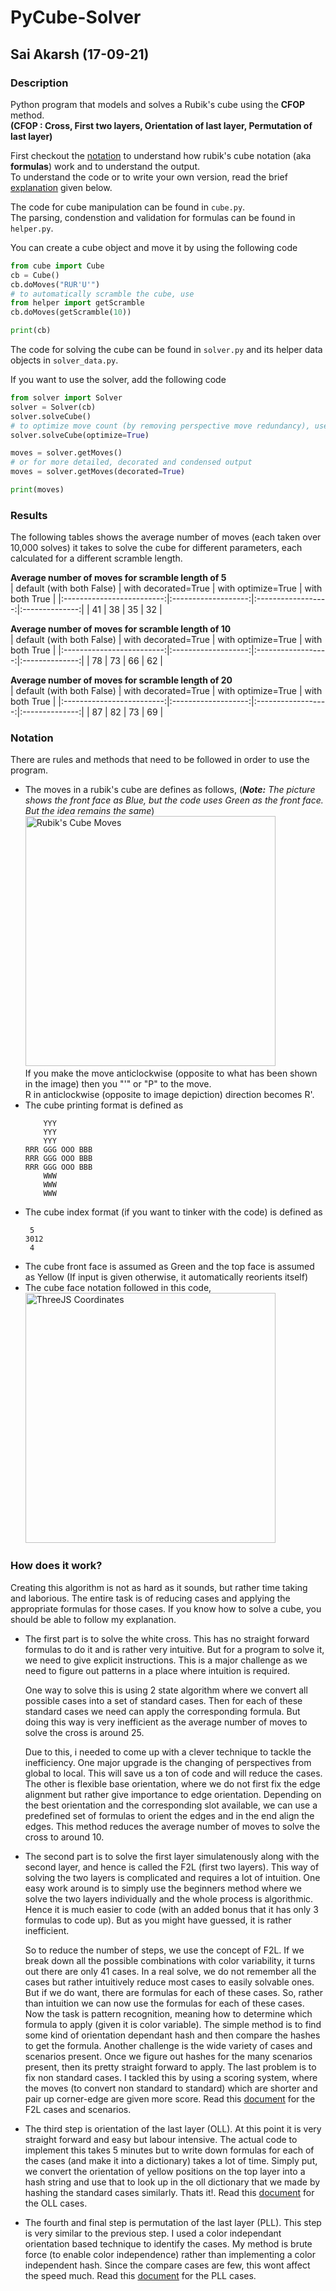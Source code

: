 # PyCube-Solver  
## Sai Akarsh (17-09-21)  

### Description  
Python program that models and solves a Rubik's cube using the **CFOP** method.  
**(CFOP : Cross, First two layers, Orientation of last layer, Permutation of last layer)**  

First checkout the [notation](#notation) to understand how rubik's cube notation (aka **formulas**) work and to understand the output.  
To understand the code or to write your own version, read the brief [explanation](#how-does-it-work) given below.  

The code for cube manipulation can be found in `cube.py`.  
The parsing, condenstion and validation for formulas can be found in `helper.py`.  

You can create a cube object and move it by using the following code  
  
```python
from cube import Cube
cb = Cube()
cb.doMoves("RUR'U'")
# to automatically scramble the cube, use
from helper import getScramble
cb.doMoves(getScramble(10))

print(cb)
```
  
The code for solving the cube can be found in `solver.py` and its helper data objects in `solver_data.py`.  

If you want to use the solver, add the following code  
  
```python
from solver import Solver
solver = Solver(cb)
solver.solveCube()
# to optimize move count (by removing perspective move redundancy), use
solver.solveCube(optimize=True)

moves = solver.getMoves()
# or for more detailed, decorated and condensed output
moves = solver.getMoves(decorated=True)

print(moves)
```
  
### Results  
The following tables shows the average number of moves (each taken over 10,000 solves) it takes to solve the cube for different parameters, each calculated for a different scramble length.  

**Average number of moves for scramble length of 5**  
| default (with both False) | with decorated=True | with optimize=True | with both True |
|:-------------------------:|:-------------------:|:------------------:|:--------------:|
|             41            |          38         |         35         |        32      |

**Average number of moves for scramble length of 10**  
| default (with both False) | with decorated=True | with optimize=True | with both True |
|:-------------------------:|:-------------------:|:------------------:|:--------------:|
|             78            |          73         |         66         |        62      |

**Average number of moves for scramble length of 20**  
| default (with both False) | with decorated=True | with optimize=True | with both True |
|:-------------------------:|:-------------------:|:------------------:|:--------------:|
|             87            |          82         |         73         |        69      |
  

### Notation  
There are rules and methods that need to be followed in order to use the program. 
- The moves in a rubik's cube are defines as follows, (_**Note:** The picture shows the front face as Blue, but the code uses Green as the front face. But the idea remains the same_)  
  <img src="https://jperm.net/images/notation.png" alt="Rubik's Cube Moves" style="width: 400px;"/>  
  If you make the move anticlockwise (opposite to what has been shown in the image) then you "'" or "P" to the move.  
  R in anticlockwise (opposite to image depiction) direction becomes R'.  
- The cube printing format is defined as  
  ```
      YYY
      YYY
      YYY
  RRR GGG OOO BBB
  RRR GGG OOO BBB
  RRR GGG OOO BBB
      WWW
      WWW
      WWW
  ```
- The cube index format (if you want to tinker with the code) is defined as  
  ```
   5
  3012
   4
  ```
- The cube front face is assumed as Green and the top face is assumed as Yellow (If input is given otherwise, it automatically reorients itself)  
- The cube face notation followed in this code,  
  <img src="https://i.ibb.co/7W8mHRN/cubenotation.jpg" alt="ThreeJS Coordinates" style="width: 400px;"/>

### How does it work?  
Creating this algorithm is not as hard as it sounds, but rather time taking and laborious. The entire task is of reducing cases and applying the appropriate formulas for those cases. If you know how to solve a cube, you should be able to follow my explanation.
- The first part is to solve the white cross. This has no straight forward formulas to do it and is rather very intuitive. But for a program to solve it, we need to give explicit instructions. This is a major challenge as we need to figure out patterns in a place where intuition is required.  

  One way to solve this is using 2 state algorithm where we convert all possible cases into a set of standard cases. Then for each of these standard cases we need can apply the corresponding formula. But doing this way is very inefficient as the average number of moves to solve the cross is around 25.  

  Due to this, i needed to come up with a clever technique to tackle the inefficiency. One major upgrade is the changing of perspectives from global to local. This will save us a ton of code and will reduce the cases. The other is flexible base orientation, where we do not first fix the edge alignment but rather give importance to edge orientation. Depending on the best orientation and the corresponding slot available, we can use a predefined set of formulas to orient the edges and in the end align the edges. This method reduces the average number of moves to solve the cross to around 10.  
- The second part is to solve the first layer simulatenously along with the second layer, and hence is called the F2L (first two layers). This way of solving the two layers is complicated and requires a lot of intuition. One easy work around is to simply use the beginners method where we solve the two layers individually and the whole process is algorithmic. Hence it is much easier to code (with an added bonus that it has only 3 formulas to code up). But as you might have guessed, it is rather inefficient.  
  
  So to reduce the number of steps, we use the concept of F2L. If we break down all the possible combinations with color variability, it turns out there are only 41 cases. In a real solve, we do not remember all the cases but rather intuitively reduce most cases to easily solvable ones. But if we do want, there are formulas for each of these cases. So, rather than intuition we can now use the formulas for each of these cases. Now the task is pattern recognition, meaning how to determine which formula to apply (given it is color variable). The simple method is to find some kind of orientation dependant hash and then compare the hashes to get the formula. Another challenge is the wide variety of cases and scenarios present. Once we figure out hashes for the many scenarios present, then its pretty straight forward to apply. The last problem is to fix non standard cases. I tackled this by using a scoring system, where the moves (to convert non standard to standard) which are shorter and pair up corner-edge are given more score. Read this [document](https://pdfhost.io/v/UY8Pyjh9i_F2L) for the F2L cases and scenarios.  
- The third step is orientation of the last layer (OLL). At this point it is very straight forward and easy but labour intensive. The actual code to implement this takes 5 minutes but to write down formulas for each of the cases (and make it into a dictionary) takes a lot of time. Simply put, we convert the orientation of yellow positions on the top layer into a hash string and use that to look up in the oll dictionary that we made by hashing the standard cases similarly. Thats it!. Read this [document](https://jperm.net/algs/oll) for the OLL cases.  
- The fourth and final step is permutation of the last layer (PLL). This step is very similar to the previous step. I used a color independant orientation based technique to identify the cases. My method is brute force (to enable color independence) rather than implementing a color independent hash. Since the compare cases are few, this wont affect the speed much. Read this [document](https://pdfhost.io/v/pNbEJOVfg_PLL) for the PLL cases.  
